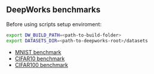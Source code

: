 ## DeepWorks benchmarks

Before using scripts setup enviroment:
```bash
export DW_BUILD_PATH=<path-to-build-folder>
export DATASETS_DIR=<path-to-deepworks-root>/datasets
```

* [MNIST benchmark](./mnist/README.md)
* [CIFAR10 benchmark](./cifar10/README.md)
* [CIFAR100 benchmark](./cifar100/README.md)
